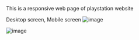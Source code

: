 This is a responsive web page of playstation website

Desktop screen, Mobile screen
![image](https://github.com/Hiken4522/responsive-page-controller/assets/113972660/fccf1068-0d71-4af3-bda0-82c4f8470ce0)

![image](https://github.com/Hiken4522/responsive-page-controller/assets/113972660/0271d92f-25af-490c-8522-5f58e55c4fb2)
